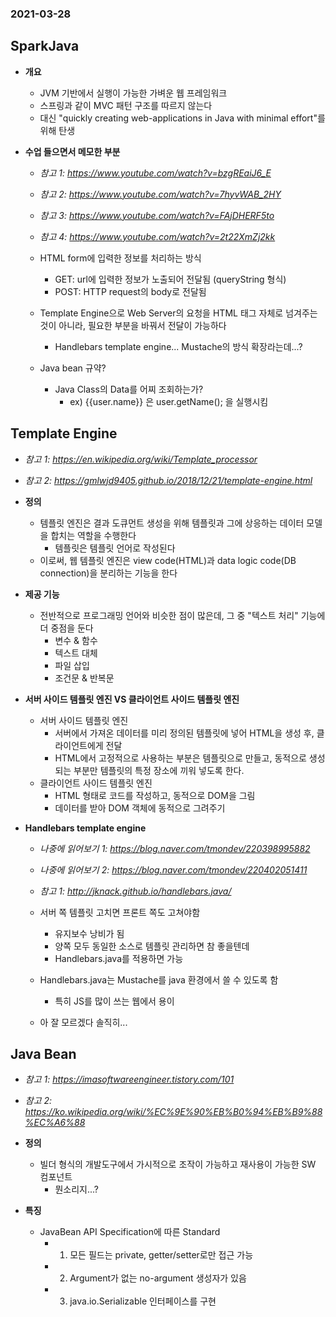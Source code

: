 ### 2021-03-28

## SparkJava
- __개요__
    - JVM 기반에서 실행이 가능한 가벼운 웹 프레임워크
    - 스프링과 같이 MVC 패턴 구조를 따르지 않는다
    - 대신 "quickly creating web-applications in Java with minimal effort"를 위해 탄생

- __수업 들으면서 메모한 부분__
    - *참고 1: https://www.youtube.com/watch?v=bzgREaiJ6_E*
    - *참고 2: https://www.youtube.com/watch?v=7hyvWAB_2HY*
    - *참고 3: https://www.youtube.com/watch?v=FAjDHERF5to*
    - *참고 4: https://www.youtube.com/watch?v=2t22XmZj2kk*
    
    - HTML form에 입력한 정보를 처리하는 방식
        - GET: url에 입력한 정보가 노출되어 전달됨 (queryString 형식)
        - POST: HTTP request의 body로 전달됨
    
    - Template Engine으로 Web Server의 요청을 HTML 태그 자체로 넘겨주는 것이 아니라, 필요한 부분을 바꿔서 전달이 가능하다
        - Handlebars template engine... Mustache의 방식 확장라는데...?
        
    - Java bean 규약?
        - Java Class의 Data를 어찌 조회하는가?
            - ex) {{user.name}} 은 user.getName(); 을 실행시킴
            
## Template Engine
- *참고 1: https://en.wikipedia.org/wiki/Template_processor*
- *참고 2: https://gmlwjd9405.github.io/2018/12/21/template-engine.html*

- __정의__
    - 템플릿 엔진은 결과 도큐먼트 생성을 위해 템플릿과 그에 상응하는 데이터 모델을 합치는 역할을 수행한다
        - 템플릿은 템플릿 언어로 작성된다
    - 이로써, 웹 템플릿 엔진은 view code(HTML)과 data logic code(DB connection)을 분리하는 기능을 한다
        
- __제공 기능__
    - 전반적으로 프로그래밍 언어와 비슷한 점이 많은데, 그 중 "텍스트 처리" 기능에 더 중점을 둔다
        - 변수 & 함수
        - 텍스트 대체
        - 파일 삽입
        - 조건문 & 반복문

- __서버 사이드 템플릿 엔진 VS 클라이언트 사이드 템플릿 엔진__
    - 서버 사이드 템플릿 엔진
        - 서버에서 가져온 데이터를 미리 정의된 템플릿에 넣어 HTML을 생성 후, 클라이언트에게 전달
        - HTML에서 고정적으로 사용하는 부분은 템플릿으로 만들고, 동적으로 생성되는 부분만 템플릿의 특정 장소에 끼워 넣도록 한다. 
    - 클라이언트 사이드 템플릿 엔진
        - HTML 형태로 코드를 작성하고, 동적으로 DOM을 그림
        - 데이터를 받아 DOM 객체에 동적으로 그려주기
        
- __Handlebars template engine__
    - *나중에 읽어보기 1: https://blog.naver.com/tmondev/220398995882*
    - *나중에 읽어보기 2: https://blog.naver.com/tmondev/220402051411*
    - *참고 1: http://jknack.github.io/handlebars.java/*
    
    - 서버 쪽 템플릿 고치면 프론트 쪽도 고쳐야함
        - 유지보수 낭비가 됨
        - 양쪽 모두 동일한 소스로 템플릿 관리하면 참 좋을텐데
        - Handlebars.java를 적용하면 가능 
    - Handlebars.java는 Mustache를 java 환경에서 쓸 수 있도록 함
        - 특히 JS를 많이 쓰는 웹에서 용이 
    - 아 잘 모르겠다 솔직히...

## Java Bean
- *참고 1: https://imasoftwareengineer.tistory.com/101*
- *참고 2: https://ko.wikipedia.org/wiki/%EC%9E%90%EB%B0%94%EB%B9%88%EC%A6%88*

- __정의__
    - 빌더 형식의 개발도구에서 가시적으로 조작이 가능하고 재사용이 가능한 SW 컴포넌트
        - 뭔소리지...?

- __특징__
    - JavaBean API Specification에 따른 Standard
        - 1. 모든 필드는 private, getter/setter로만 접근 가능
        - 2. Argument가 없는 no-argument 생성자가 있음
        - 3. java.io.Serializable 인터페이스를 구현
